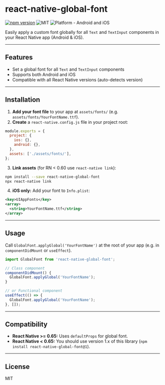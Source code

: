 # react-native-global-font
[![npm version](https://badge.fury.io/js/react-native-global-font.svg)](https://badge.fury.io/js/react-native-global-font)
![MIT](https://img.shields.io/dub/l/vibe-d.svg)
![Platform - Android and iOS](https://img.shields.io/badge/platform-Android%20%7C%20iOS-yellow.svg)

Easily apply a custom font globally for all `Text` and `TextInput` components in your React Native app (Android & iOS).

---

## Features
- Set a global font for all `Text` and `TextInput` components
- Supports both Android and iOS
- Compatible with all React Native versions (auto-detects version)

---

## Installation
1. **Add your font file** to your app at `assets/fonts/` (e.g. `assets/fonts/YourFontName.ttf`).
2. **Create** a `react-native.config.js` file in your project root:

```js
module.exports = {
  project: {
    ios: {},
    android: {},
  },
  assets: ['./assets/fonts/'],
};
```
3. **Link assets** (for RN < 0.60 use `react-native link`):
```sh
npm install --save react-native-global-font
npx react-native link
```
4. **iOS only:** Add your font to `Info.plist`:
```xml
<key>UIAppFonts</key>
<array>
  <string>YourFontName.ttf</string>
</array>
```

---

## Usage
Call `GlobalFont.applyGlobal('YourFontName')` at the root of your app (e.g. in `componentDidMount` or `useEffect`).

```js
import GlobalFont from 'react-native-global-font';

// Class component
componentDidMount() {
  GlobalFont.applyGlobal('YourFontName');
}

// or Functional component
useEffect(() => {
  GlobalFont.applyGlobal('YourFontName');
}, []);
```

---

## Compatibility
- **React Native >= 0.65:** Uses `defaultProps` for global font.
- **React Native < 0.65:** You should use version 1.x of this library (`npm install react-native-global-font@1`).

---

## License
MIT


